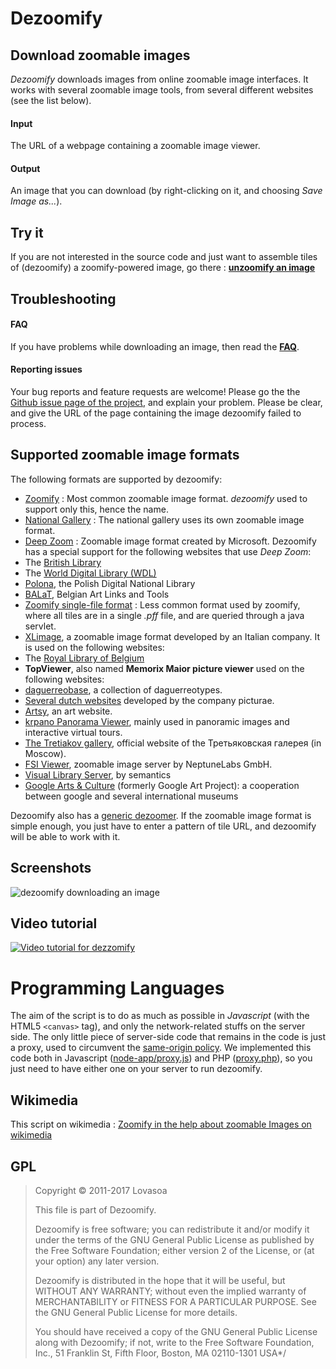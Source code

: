 # Dezoomify

## Download zoomable images

_Dezoomify_ downloads images from online zoomable image interfaces.
It works with several zoomable image tools, from several different websites (see the list below).

#### Input
The URL of a webpage containing a zoomable image viewer.
#### Output
An image that you can download (by right-clicking on it, and choosing *Save Image as...*).

## Try it
If you are not interested in the source code and just want to assemble tiles of (dezoomify) a zoomify-powered image, go there : [**unzoomify an image**](https://ophir.alwaysdata.net/dezoomify/dezoomify.html)

## Troubleshooting
#### FAQ
If you have problems while downloading an image, then read the **[FAQ](https://github.com/lovasoa/dezoomify/wiki/Dezoomify-FAQ)**.
#### Reporting issues
Your bug reports and feature requests are welcome!
Please go the the [Github issue page of the project](https://github.com/lovasoa/dezoomify/issues),
and explain your problem.
Please be clear, and give the URL of the page containing the image dezoomify
failed to process.

## Supported zoomable image formats
The following formats are supported by dezoomify:
 * [Zoomify](http://www.zoomify.com/) : Most common zoomable image format. *dezoomify* used to support only this, hence the name.
 * [National Gallery](http://www.nationalgallery.org.uk/) : The national gallery uses its own zoomable image format.
 * [Deep Zoom](http://en.wikipedia.org/wiki/Deep_Zoom) : Zoomable image format created by Microsoft. Dezoomify has a special support for the following websites that use *Deep Zoom*:
  * The [British Library](http://www.bl.uk/)
  * The [World Digital Library (WDL)](http://www.wdl.org/fr/)
  * [Polona](http://polona.pl/), the Polish Digital National Library
  * [BALaT](http://balat.kikirpa.be/), Belgian Art Links and Tools
 * [Zoomify single-file format](https://github.com/lovasoa/pff-extract/wiki/Zoomify-PFF-file-format-documentation) : Less common format used by zoomify, where all tiles are in a single *.pff* file, and are queried through a java servlet.
 * [XLimage](http://www.centrica.it/products/xlimage-2/), a zoomable image format developed by an Italian company. It is used on the following websites:
  * The [Royal Library of Belgium](http://kbr.be/)
 * **TopViewer**, also named **Memorix Maior picture viewer** used on the following websites:
  * [daguerreobase](http://daguerreobase.org/en/), a collection of daguerreotypes.
  * [Several dutch websites](https://picturae.com/nl/website/websites-portfolio) developed by the company picturae.
 * [Artsy](https://www.artsy.net/), an art website.
 * [krpano Panorama Viewer](http://krpano.com), mainly used in panoramic images and interactive virtual tours.
 * [The Tretiakov gallery](http://www.tretyakovgallery.ru/en/), official website of the Третьяковская галерея (in Moscow).
 * [FSI Viewer](https://www.neptunelabs.com/products/fsi-viewer/), zoomable image server by NeptuneLabs GmbH.
 * [Visual Library Server](https://www.semantics.de/visual_library/), by semantics
 * [Google Arts & Culture](https://artsandculture.google.com/) (formerly Google Art Project): a cooperation between google and several international museums

Dezoomify also has a
[generic dezoomer](https://github.com/lovasoa/dezoomify/wiki/Dezoomify-FAQ#the-page-uses-an-image-viewer-that-is-not-supported-by-dezoomify-is-there-still-a-chance-).
If the zoomable image format is simple enough, you just have to enter a pattern of tile
URL, and dezoomify will be able to work with it.

## Screenshots
![dezoomify downloading an image](http://pix.toile-libre.org/upload/original/1460096698.gif)

## Video tutorial
[![Video tutorial for dezzomify](http://pix.toile-libre.org/upload/original/1460095793.png)](https://www.youtube.com/watch?v=RtyckiAE5Eo)

# Programming Languages
The aim of the script is to do as much as possible in _Javascript_ (with the HTML5 `<canvas>` tag), and only the network-related stuffs on the server side. The only little piece of server-side code that remains in the code is just a proxy, used to circumvent the [same-origin policy](https://developer.mozilla.org/en-US/docs/Web/Security/Same-origin_policy).
We implemented this code both in Javascript ([node-app/proxy.js](node-app/proxy.js)) and PHP ([proxy.php](proxy.php)), so you just need to have either one
on your server to run dezoomify.

## Wikimedia
This script on wikimedia : [Zoomify in the help about zoomable Images on wikimedia](https://secure.wikimedia.org/wikipedia/commons/wiki/Help:Zoomable_images)

## GPL
> Copyright © 2011-2017 Lovasoa
>
>  This file is part of Dezoomify.
>
>  Dezoomify is free software; you can redistribute it and/or modify
>  it under the terms of the GNU General Public License as published by
>  the Free Software Foundation; either version 2 of the License, or
>  (at your option) any later version.
>
>  Dezoomify is distributed in the hope that it will be useful,
>  but WITHOUT ANY WARRANTY; without even the implied warranty of
>  MERCHANTABILITY or FITNESS FOR A PARTICULAR PURPOSE.  See the
>  GNU General Public License for more details.
>
>  You should have received a copy of the GNU General Public License
>  along with Dezoomify; if not, write to the Free Software
>  Foundation, Inc., 51 Franklin St, Fifth Floor, Boston, MA  02110-1301
>  USA*/
